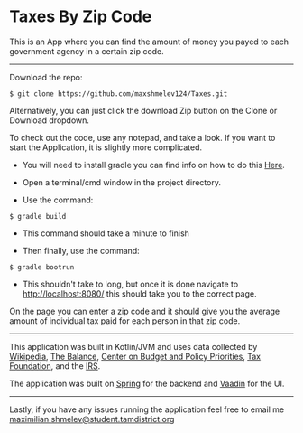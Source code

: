 # Taxes By Zip Code

This is an App where you can find the amount of money you payed to each government agency in a certain zip code.

---

Download the repo:
```
$ git clone https://github.com/maxshmelev124/Taxes.git
```
Alternatively, you can just click the download Zip button on the Clone or Download dropdown.

To check out the code, use any notepad, and take a look. If you want to start the Application, it is slightly 
more complicated.

+ You will need to install gradle you can find info on how to do this [Here](https://gradle.org/install/).

+ Open a terminal/cmd window in the project directory.

+ Use the command:
```
$ gradle build
```
+ This command should take a minute to finish

+ Then finally, use the command:
```
$ gradle bootrun
```
+ This shouldn't take to long, but once it is done navigate to [http://localhost:8080/](http://localhost:8080/) this should take you to the correct page.

On the page you can enter a zip code and it should give you the average amount of individual tax paid for each person in that zip code.


---
This application was built in Kotlin/JVM and uses data collected by [Wikipedia](https://en.wikipedia.org/wiki/2018_United_States_federal_budget), [The Balance](https://www.thebalance.com/current-u-s-federal-government-tax-revenue-3305762), [Center on Budget and Policy Priorities](https://www.cbpp.org/research/federal-tax/policy-basics-where-do-federal-tax-revenues-come-from), [Tax Foundation](https://taxfoundation.org/summary-federal-income-tax-data-2017/), and the [IRS](irs.gov).

The application was built on [Spring](https://spring.io/) for the backend and [Vaadin](https://vaadin.com/) for the UI.

---

Lastly, if you have any issues running the application feel free to email me maximilian.shmelev@student.tamdistrict.org